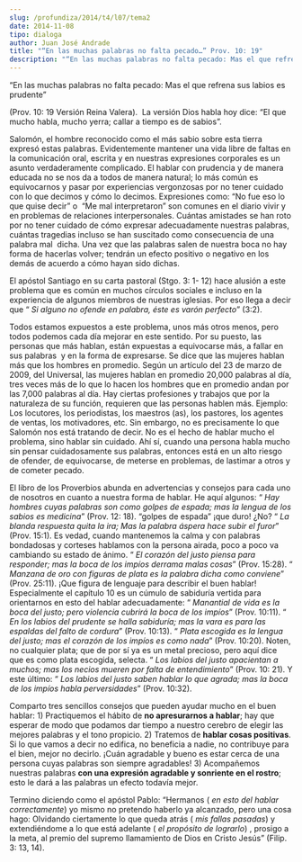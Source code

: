 ```yaml
---
slug: /profundiza/2014/t4/l07/tema2
date: 2014-11-08
tipo: dialoga
author: Juan José Andrade
title: "“En las muchas palabras no falta pecado…” Prov. 10: 19"
description: "“En las muchas palabras no falta pecado: Mas el que refrena sus labios es  prudente” (Prov. 10: 19 Versión Reina Valera). La versión Dios habla hoy dice:  “El que mucho habla, mucho yerra; callar a tiempo es de sabios”. Salomón, el  hombre reconocido como el más sabio sobre es..."
---
```


“En las muchas palabras no falta pecado: Mas el que refrena sus labios es prudente”

(Prov. 10: 19 Versión Reina Valera).  La versión Dios habla hoy dice: “El que mucho habla, mucho yerra; callar a tiempo es de sabios”.

Salomón, el hombre reconocido como el más sabio sobre esta tierra expresó estas palabras. Evidentemente mantener una vida libre de faltas en la comunicación oral, escrita y en nuestras expresiones corporales es un asunto verdaderamente complicado. El hablar con prudencia y de manera educada no se nos da a todos de manera natural; lo más común es equivocarnos y pasar por experiencias vergonzosas por no tener cuidado con lo que decimos y cómo lo decimos. Expresiones como: “No fue eso lo que quise decir” o  “Me mal interpretaron” son comunes en el diario vivir y en problemas de relaciones interpersonales. Cuántas amistades se han roto por no tener cuidado de cómo expresar adecuadamente nuestras palabras, cuántas tragedias incluso se han suscitado como consecuencia de una palabra mal  dicha. Una vez que las palabras salen de nuestra boca no hay forma de hacerlas volver; tendrán un efecto positivo o negativo en los demás de acuerdo a cómo hayan sido dichas.

El apóstol Santiago en su carta pastoral (Stgo. 3: 1- 12) hace alusión a este problema que es común en muchos círculos sociales e incluso en la experiencia de algunos miembros de nuestras iglesias. Por eso llega a decir que “ _Si alguno no ofende en palabra, éste es varón perfecto_” (3:2).

Todos estamos expuestos a este problema, unos más otros menos, pero todos podemos cada día mejorar en este sentido. Por su puesto, las personas que más hablan, están expuestas a equivocarse más, a fallar en sus palabras  y en la forma de expresarse. Se dice que las mujeres hablan más que los hombres en promedio. Según un artículo del 23 de marzo de 2009, del Universal, las mujeres hablan en promedio 20,000 palabras al día, tres veces más de lo que lo hacen los hombres que en promedio andan por las 7,000 palabras al día. Hay ciertas profesiones y trabajos que por la naturaleza de su función, requieren que las personas hablen más. Ejemplo: Los locutores, los periodistas, los maestros (as), los pastores, los agentes de ventas, los motivadores, etc. Sin embargo, no es precisamente lo que Salomón nos está tratando de decir. No es el hecho de hablar mucho el problema, sino hablar sin cuidado. Ahí sí, cuando una persona habla mucho sin pensar cuidadosamente sus palabras, entonces está en un alto riesgo de ofender, de equivocarse, de meterse en problemas, de lastimar a otros y de cometer pecado.

El libro de los Proverbios abunda en advertencias y consejos para cada uno de nosotros en cuanto a nuestra forma de hablar. He aquí algunos: “ _Hay hombres cuyas palabras son como golpes de espada; mas la lengua de los sabios es medicina_” (Prov. 12: 18). “golpes de espada” ¡que duro! ¿No? “ _La blanda respuesta quita la ira; Mas la palabra áspera hace subir el furor_” (Prov. 15:1). Es vedad, cuando mantenemos la calma y con palabras bondadosas y corteses hablamos con la persona airada, poco a poco va cambiando su estado de ánimo. “ _El corazón del justo piensa para responder; mas la boca de los impíos derrama malas cosas_” (Prov. 15:28). “ _Manzana de oro con figuras de plata es la palabra dicha como conviene_” (Prov. 25:11). ¡Que figura de lenguaje para describir el buen hablar! Especialmente el capítulo 10 es un cúmulo de sabiduría vertida para orientarnos en esto del hablar adecuadamente: “ _Manantial de vida es la boca del justo; pero violencia cubrirá la boca de los impíos_” (Prov. 10:11). “ _En los labios del prudente se halla sabiduría; mas la vara es para las espaldas del falto de cordura_” (Prov. 10:13). “ _Plata escogida es la lengua del justo; mas el corazón de los impíos es como nada_” (Prov. 10:20). Noten, no cualquier plata; que de por sí ya es un metal precioso, pero aquí dice que es como plata escogida, selecta. “ _Los labios del justo apacientan a muchos; mas los necios mueren por falta de entendimiento_” (Prov. 10: 21). Y este último: “ _Los labios del justo saben hablar lo que agrada; mas la boca de los impíos habla perversidades_” (Prov. 10:32).

Comparto tres sencillos consejos que pueden ayudar mucho en el buen hablar: 1) Practiquemos el hábito de **no apresurarnos a hablar**; hay que esperar de modo que podamos dar tiempo a nuestro cerebro de elegir las mejores palabras y el tono propicio. 2) Tratemos de **hablar cosas positivas**. Si lo que vamos a decir no edifica, no beneficia a nadie, no contribuye para el bien, mejor no decirlo. ¡Cuán agradable y bueno es estar cerca de una persona cuyas palabras son siempre agradables! 3) Acompañemos nuestras palabras **con una expresión agradable y sonriente en el rostro**; esto le dará a las palabras un efecto todavía mejor.

Termino diciendo como el apóstol Pablo: “Hermanos ( _en esto del hablar correctamente_) yo mismo no pretendo haberlo ya alcanzado, pero una cosa hago: Olvidando ciertamente lo que queda atrás ( _mis fallas pasadas_) y extendiéndome a lo que está adelante ( _el propósito de lograrlo_) , prosigo a la meta, al premio del supremo llamamiento de Dios en Cristo Jesús” (Filip. 3: 13, 14).
